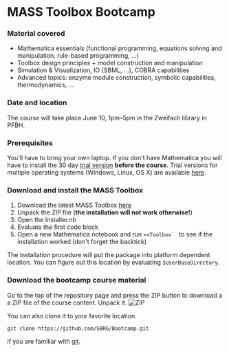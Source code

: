 # MASS Toolbox Bootcamp
<!--![Boocamp](http://www.beyondfitnesswithlisa.com/wp-content/uploads/2012/12/bootcamp.jpg)-->

### Material covered
* Mathematica essentials (functional programming, equations solving and manipulation, rule-based programming, ...)
* Toolbox design principles + model construction and manipulation
* Simulation & Visualization, IO (SBML, ...), COBRA capabilities
* Advanced topics: enzyme module construction, symbolic capabilities, thermodynamics, ...

### Date and location
The course will take place June 10, 1pm–5pm in the Zweifach library in PFBH.

### Prerequisites

You'll have to bring your own laptop. If you don't have Mathematica you will have to install the 30 day [trial version][trial] **before the course**. Trial versions for multiple operating systems (Windows, Linux, OS X) are available [here][trial].

### Download and install the MASS Toolbox

1. Download the latest MASS Toolbox [here][toolbox]
2. Unpack the ZIP file (**the installation will not work otherwise!**)
3. Open the Installer.nb
4. Evaluate the first code block
5. Open a new Mathematica notebook and run ``<<Toolbox` `` to see if the installation worked (don't forget the backtick)

The installation procedure will put the package into platform dependent location. You can figure out this location by evaluating `$UserBaseDirectory`.

### Download the bootcamp course material

Go to the top of the repository page and press the ZIP button to download a a ZIP file of the course content. Unpack it. 
![ZIP](https://raw.github.com/SBRG/Bootcamp/master/img/5NGgDAn.png)

You can also clone it to your favorite location

    git clone https://github.com/SBRG/Bootcamp.git

if you are familiar with [git].

[trial]: http://www.wolfram.com/mathematica/trial/
[git]: http://git-scm.com/
[toolbox]: https://github.com/SBRG/MASS-Toolbox/releases
